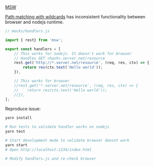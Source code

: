 [MSW](https://github.com/mswjs/msw)

[Path matching with wildcards](https://mswjs.io/docs/basics/path-matching#path-with-wildcard) has inconsistent functionality between browser and nodejs runtime.

```js
// mocks/handlers.js

import { rest} from 'msw';

export const handlers = [
    // This works for nodejs. It doesn't work for browser
    // Handles GET <hash>.server.net/resource
    rest.get('http://*.server.net/resource', (req, res, ctx) => {
        return res(ctx.text('Hello world'));
    }),

    // This works for browser
    //rest.get('*.server.net/resource', (req, res, ctx) => {
    //    return res(ctx.text('Hello world'));
    //}),
];
```


Reproduce issue:
```sh
yarn install

# Run tests to validate handler works on nodejs
yarn test

# Start development mode to validate browser doesnt work
yarn start
# Open http://localhost:1234/index.html

# Modify handlers.js and re-check browser
```